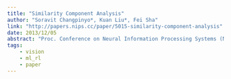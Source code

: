 ```yaml
---
title: "Similarity Component Analysis"
author: "Soravit Changpinyo*, Kuan Liu*, Fei Sha"
link: "http://papers.nips.cc/paper/5015-similarity-component-analysis"
date: 2013/12/05
abstract: "Proc. Conference on Neural Information Processing Systems (NIPS), 2013."
tags:
    - vision
    - ml_rl
    - paper
---
```

